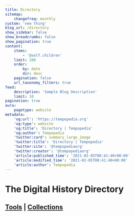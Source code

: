 ```yaml
---
title: Directory
sitemap:
    changefreq: monthly
custom: 'new thing'
blog_url: /directory
show_sidebar: false
show_breadcrumbs: false
show_pagination: true
content:
    items:
        - '@self.children'
    limit: 100
    order:
        by: date
        dir: desc
    pagination: false
    url_taxonomy_filters: true
feed:
    description: 'Sample Blog Description'
    limit: 10
pagination: true
aura:
    pagetype: website
metadata:
    'og:url': 'https://tempopedia.org'
    'og:type': website
    'og:title': 'Directory | Tempopedia'
    'og:author': Tempopedia
    'twitter:card': summary_large_image
    'twitter:title': 'Directory | Tempopedia'
    'twitter:site': '@tempopediaorg'
    'twitter:creator': '@tempopediaorg'
    'article:published_time': '2021-02-05T00:41:40+00:00'
    'article:modified_time': '2021-02-05T00:41:40+00:00'
    'article:author': Tempopedia
---
```


# The Digital History Directory
## [Tools](/category:tool) | [Collections](/category:collection)